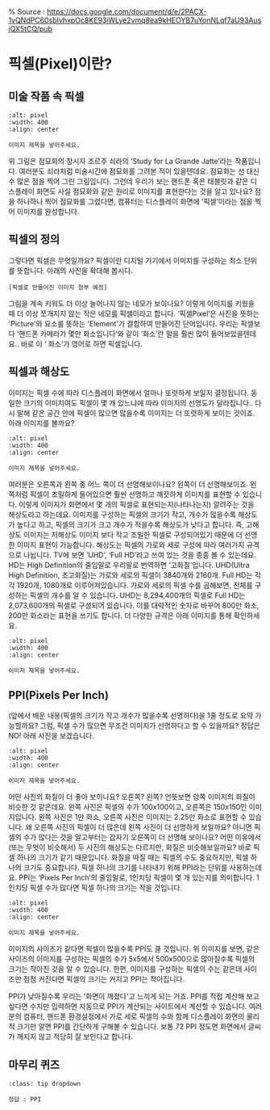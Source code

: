 % Source : https://docs.google.com/document/d/e/2PACX-1vQNdPC60sbIvhxpOc8KE93iWLye2vmq8ea9kHEOYB7uYonNLqf7aU93AusjQX5tCQ/pub


# 픽셀(Pixel)이란? 	
## 미술 작품 속 픽셀 
```{figure} https://lh3.googleusercontent.com/bBxy4R9v-V2dF4uCcZhn-47DMQMJae1cohOX5QvrHKgFmg82KrarjPiS8MyFjemE4HJjOQAOLMGjsR8ImfQfGqLlxgBzbOb_MCFgyPQ47Wk_Nnp8yapV1yxBkhp7HXf5QKYUtIWtMeFibi3LSNkDYRa1O3QedouVNPb-FSzKJZMO0Sx5uTVN-iSQSkXO8nR7gg6hUOahTw
:alt: pixel
:width: 400
:align: center

이미지 제목을 넣어주세요. 
```
위 그림은 점묘화의 창시자 조르주 쇠라의 ‘Study for La Grande Jatte’라는 작품입니다. 여러분도 쇠라처럼 미술시간에 점묘화를 그려본 적이 있을텐데요. 점묘화는 선 대신 수 많은 점을 찍어 그린 그림입니다. 그런데 우리가 보는 핸드폰 혹은 태블릿과 같은 디스플레이 화면도 사실 점묘화와 같은 원리로 이미지를 표현한다는 것을 알고 있나요?  점을 하나하나 찍어 점묘화를 그렸다면, 컴퓨터는 디스플레이 화면에 ‘픽셀’이라는 점을 찍어 이미지를 완성합니다. 

## 픽셀의 정의
그렇다면 픽셀은 무엇일까요? 픽셀이란 디지털 기기에서 이미지를 구성하는 최소 단위를 뜻합니다. 아래의 사진을 확대해 봅시다. 

```{warning}
[픽셀로 만들어진 이미지 첨부 예정] 
```

그림을 계속 키워도 더 이상 늘어나지 않는 네모가 보이나요? 이렇게 이미지를 키웠을 때 더 이상 쪼개지지 않는 작은 네모를 픽셀이라고 합니다. ‘픽셀Pixel’은  사진을 뜻하는 'Picture'와 요소를 뜻하는 'Element'가 결합하여 만들어진 단어입니다. 우리는 픽셀보다 ‘핸드폰 카메라가 몇만 화소입니다’와 같이 ‘화소’란 말을  훨씬 많이 들어보았을텐데요.. 바로 이 ‘ 화소’가 영어로 하면 픽셀입니다.

## 픽셀과 해상도 
이미지는 픽셀 수에 따라 디스플레이 화면에서 얼마나 또렷하게 보일지 결정됩니다. 동일한 크기의 이미지여도 픽셀이 몇 개 있느냐에 따라 이미지의 선명도가 달라집니다.. 다시 말해 같은  공간 안에 픽셀이 많으면 많을수록 이미지는 더 또렷하게 보이는 것이죠.  아래 이미지를 볼까요?  

```{figure} https://lh5.googleusercontent.com/O-hKMGC6-5Qn2ojlKZ7kyxnezdPdc8xwUh92snQIoKu5-uMTpyO6HRKP24K_JhVyegKg_xGu9rR-pxlq3rK7N6V20o8TVOkQMLFvtDOswgruTMFbPMD0wAV1AuWA6n0hXfz3Ua2ThfK8whCrCBvt-KY4tnxuAg9ZLKlzyoeaevsJlx28qQ73I1EHnsn1qCxXidkbJnk7Ug
:alt: pixel
:width: 400
:align: center

이미지 제목을 넣어주세요. 
```

여러분은 오른쪽과 왼쪽 중 어느 쪽이  더 선명해보이나요?  왼쪽이 더 선명해보이죠. 왼쪽처럼 픽셀이 조밀하게 들어있으면 훨씬 선명하고 깨끗하게 이미지를 표현할 수 있습니다. 
이렇게 이미지가 화면에서 몇 개의 픽셀로 표현되는지(나타나는지)  알려주는 것을 해상도라고 하는데요. 이미지를 구성하는  픽셀의 크기가 작고, 개수가 많을수록 해상도가 높다고 하고, 픽셀의 크기가 크고 개수가 적을수록 해상도가 낮다고 합니다. 즉, 고해상도 이미지는 저해상도 이미지 보다 작고 조밀한 픽셀로 구성되어있기 때문에 더 선명한 이미지 표현이 가능합니다. 
해상도는 픽셀의 가로와 세로 구성에 따라 여러가지 규격으로 나뉩니다. TV에 보면 ‘UHD’, ‘Full HD’라고 쓰여 있는 것을 종종 볼 수 있는데요. HD는 High Definition의 줄임말로 우리말로 번역하면 ‘고화질’입니다.
UHD(Ultra High Definition, 초고화질)는 가로와 세로의 픽셀이 3840개와 2160개.  Full HD는 각각 1920개, 1080개로 이루어져있습니다.  가로와 세로의 픽셀 수를 곱해보면, 전체를 구성하는 픽셀의 개수를 알 수 있습니다. UHD는 8,294,400개의 픽셀로 Full HD는 2,073,600개의 픽셀로 구성되어 있습니다. 이를 대략적인 숫자로 바꾸어 800만 화소, 200만 화소라는 표현을 쓰기도 합니다. 더 다양한 규격은 아래 이미지를 통해 확인하세요.   

```{figure} https://lh6.googleusercontent.com/BUv2swkorSygW4tglKrj8aWec9RTY54KoVR_i5AIIYpPcoWX5AOte53LX4co3sin1e1gbB35wXhR3sPHFOVL9wmPGKh8BFMyvlv2AacL-vFQshbI35SVWd9YX2im_UlbsC_N5wLCy-_M4AteRWv3WOTkNdg1pz5S9T9G8x8td9CODfuZZrl0QYMNNaO9dlCo_taSVM0KmQ
:alt: pixel
:width: 400
:align: center

이미지 제목을 넣어주세요. 
```

## PPI(Pixels Per Inch)
(앞에서 배운 내용(픽셀의 크기가 작고 개수가 많을수록 선명하다)을 1줄 정도로 요약 가능할까요? 그럼, 픽셀 수가 많으면 무조건 이미지가 선명하다고 할 수 있을까요? 정답은 NO! 아래 사진을 보겠습니다.

```{figure} https://lh6.googleusercontent.com/BUv2swkorSygW4tglKrj8aWec9RTY54KoVR_i5AIIYpPcoWX5AOte53LX4co3sin1e1gbB35wXhR3sPHFOVL9wmPGKh8BFMyvlv2AacL-vFQshbI35SVWd9YX2im_UlbsC_N5wLCy-_M4AteRWv3WOTkNdg1pz5S9T9G8x8td9CODfuZZrl0QYMNNaO9dlCo_taSVM0KmQ
:alt: pixel
:width: 400
:align: center

이미지 제목을 넣어주세요. 
```

어떤 사진의 화질이 더 좋아 보이나요? 오른쪽? 왼쪽? 언뜻보면 양쪽 이미지의 화질이 비슷한 것 같은데요. 왼쪽 사진은 픽셀의 수가 100x100이고, 오른쪽은 150x150인 이미지입니다. 왼쪽 사진은 1만 화소, 오른쪽 사진은 이미지는 2.25만 화소로  표현할 수 있습니다. 왜 오른쪽 사진의 픽셀이 더 많은데 왼쪽 사진이  더 선명하게 보일까요? 아니면 픽셀의 수가 많다는 것을 알고부터는 갑자기 오른쪽이 더 선명해 보이나요? 어떤 이유에서(또는 무엇이 비슷해서) 두 사진의  해상도는 다르지만, 화질은 비슷해보일까요? 바로 픽셀 하나의 크기가 같기 때문입니다. 화질을 따질 때는 픽셀의 수도 중요하지만, 픽셀 하나의 크기도 중요합니다. 
픽셀 하나의 크기를 나타내기 위해 PPI라는 단위를 사용하는데요. PPI는 ‘Pixels Per Inch’의 줄임말로, 1인치당 픽셀이 몇 개 있는지를 의미합니다. 1인치당 픽셀 수가 많다면 픽셀 하나의 크기는 작을 것입니다. 


```{figure} https://lh4.googleusercontent.com/LgC2mClDhqHgUEdG3c99lAdJ2zmVEM-9sw0ceqWqadr2gaOm-ovejmp_uTKX6aTGWDcxEOEMkPTSQqigss5D-iLBz52113Rgk6bGq4Lg75pp6awuGQNbKlTNeUqo_MtPQYovf4Q4IbEyHRFdLP3H3L89XuSg38PPzEd9ciTTFxkUC5TtZpxB8ixQILWw_a0NlWIt03xdkA
:alt: pixel
:width: 400
:align: center

이미지 제목을 넣어주세요. 
```



이미지의 사이즈가 같다면 픽셀이 많을수록 PPI도 클 것입니다. 위 이미지를 보면, 같은 사이즈의 이미지를  구성하는 픽셀의 수가 5x5에서 500x500으로 많아질수록 픽셀의 크기는 작아진 것을 알 수 있습니다. 
한편, 이미지를 구성하는 픽셀의 수는 같은데 사이즈만 점점 커진다면 픽셀의 크기는 커지고 PPI는 작아집니다.


PPI가 낮아질수록 우리는 ‘화면이 깨졌다'고 느끼게 되는 거죠. PPI를 직접 계산해 보고 싶다면 수치만 입력하면 자동으로 PPI가 계산되는 사이트에서 계산할 수 있습니다. 여러분의 컴퓨터, 핸드폰 환경설정에서 가로 세로 픽셀의 수와 함께 디스플레이 화면의 물리적 크기만 알면 PPI를  간단하게 구해볼 수 있습니다. 보통 72 PPI 정도면 화면에서 글씨가 깨지지 않고 적당히 잘 보인다고 합니다. 

## 마무리 퀴즈
```{admonition} 1인치에 몇 개의 픽셀이있는지 나타내는 단위는 무엇일까요? 
:class: tip dropdown

정답 : PPI
```